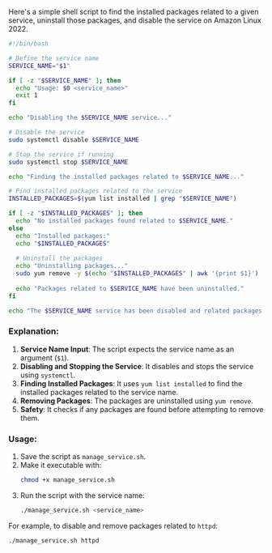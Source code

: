 Here's a simple shell script to find the installed packages related to a given service, uninstall those packages, and disable the service on Amazon Linux 2022.

```bash
#!/bin/bash

# Define the service name
SERVICE_NAME="$1"

if [ -z "$SERVICE_NAME" ]; then
  echo "Usage: $0 <service_name>"
  exit 1
fi

echo "Disabling the $SERVICE_NAME service..."

# Disable the service
sudo systemctl disable $SERVICE_NAME

# Stop the service if running
sudo systemctl stop $SERVICE_NAME

echo "Finding the installed packages related to $SERVICE_NAME..."

# Find installed packages related to the service
INSTALLED_PACKAGES=$(yum list installed | grep "$SERVICE_NAME")

if [ -z "$INSTALLED_PACKAGES" ]; then
  echo "No installed packages found related to $SERVICE_NAME."
else
  echo "Installed packages:"
  echo "$INSTALLED_PACKAGES"
  
  # Uninstall the packages
  echo "Uninstalling packages..."
  sudo yum remove -y $(echo "$INSTALLED_PACKAGES" | awk '{print $1}')
  
  echo "Packages related to $SERVICE_NAME have been uninstalled."
fi

echo "The $SERVICE_NAME service has been disabled and related packages have been removed (if found)."
```

### Explanation:
1. **Service Name Input**: The script expects the service name as an argument (`$1`).
2. **Disabling and Stopping the Service**: It disables and stops the service using `systemctl`.
3. **Finding Installed Packages**: It uses `yum list installed` to find the installed packages related to the service name.
4. **Removing Packages**: The packages are uninstalled using `yum remove`.
5. **Safety**: It checks if any packages are found before attempting to remove them.

### Usage:
1. Save the script as `manage_service.sh`.
2. Make it executable with:
   ```bash
   chmod +x manage_service.sh
   ```
3. Run the script with the service name:
   ```bash
   ./manage_service.sh <service_name>
   ``` 

For example, to disable and remove packages related to `httpd`:
```bash
./manage_service.sh httpd
```
